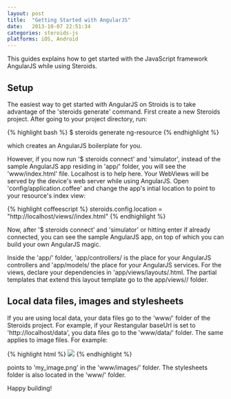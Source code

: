 ```yaml
---
layout: post
title:  "Getting Started with AngularJS"
date:   2013-10-07 22:51:34
categories: steroids-js
platforms: iOS, Android
---
```


This guides explains how to get started with the JavaScript framework AngularJS while using Steroids.

## Setup

The easiest way to get started with AngularJS on Stroids is to take advantage of the 'steroids generate' command. First create a new Steroids project. After going to your project directory, run:

{% highlight bash %}
$ steroids generate ng-resource <resourceName>
{% endhighlight %}
 
which creates an AngularJS boilerplate for you.

However, if you now run '$ steroids connect' and 'simulator', instead of the sample AngularJS app residing in 'app/' folder, you will see the 'www/index.html' file. Localhost is to help here. Your WebViews will be served by the device's web server while using AngularJS. Open 'config/application.coffee' and change the app's intial location to point to your resource's index view:

{% highlight coffeescript %}
steroids.config.location = "http://localhost/views/<resourceName>/index.html"
{% endhighlight %}

Now, after '$ steroids connect' and 'simulator' or hitting enter if already connected, you can see the sample AngularJS app, on top of which you can build your own AngularJS magic.

Inside the 'app/' folder, 'app/controllers/ is the place for your AngularJS controllers and 'app/models/ the place for your AngularJS services. For the views, declare your dependencies in 'app/views/layouts/<resourceName>.html. The partial templates that extend this layout template go to the app/views/<resourceName>/ folder. 

## Local data files, images and stylesheets

If you are using local data, your data files go to the 'www/' folder of the Steroids project. For example, if your Restangular baseUrl is set to 'http://localhost/data', you data files go to the 'www/data/' folder. The same applies to image files. For example:

{% highlight html %}
<img src="/images/my_image.png">
{% endhighlight %}

points to 'my_image.png' in the 'www/images/' folder. The stylesheets folder is also located in the 'www/' folder.

Happy building!



